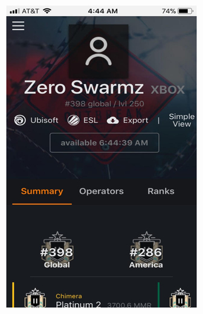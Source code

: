 <html>
<head>
  <img src="https://github.com/ZeroSwarmz/R6Stats/blob/master/.gitignore/image.jpg?raw=true" width="600" height="800">
</head>
<body>
</body>
</html>
